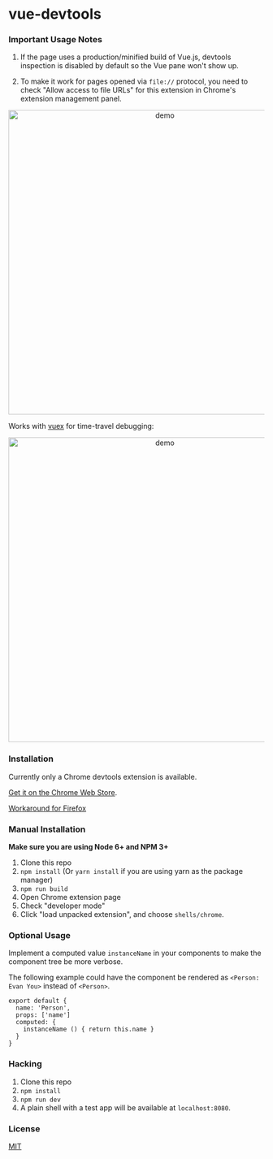 # vue-devtools

### Important Usage Notes

1. If the page uses a production/minified build of Vue.js, devtools inspection is disabled by default so the Vue pane won't show up.

2. To make it work for pages opened via `file://` protocol, you need to check "Allow access to file URLs" for this extension in Chrome's extension management panel.

<p align="center"><img width="600px" src="https://raw.githubusercontent.com/vuejs/vue-devtools/master/media/screenshot.png" alt="demo"></p>

Works with [vuex](https://github.com/vuejs/vuex) for time-travel debugging:

<p align="center"><img width="600px" src="https://raw.githubusercontent.com/vuejs/vue-devtools/master/media/demo.gif" alt="demo"></p>

### Installation

Currently only a Chrome devtools extension is available.

[Get it on the Chrome Web Store](https://chrome.google.com/webstore/detail/vuejs-devtools/nhdogjmejiglipccpnnnanhbledajbpd).  

[Workaround for Firefox](https://github.com/vuejs/vue-devtools/blob/master/docs/workaround-for-firefox.md)  

### Manual Installation

**Make sure you are using Node 6+ and NPM 3+**

1. Clone this repo
2. `npm install` (Or `yarn install` if you are using yarn as the package manager)
3. `npm run build`
4. Open Chrome extension page
5. Check "developer mode"
6. Click "load unpacked extension", and choose `shells/chrome`.

### Optional Usage

Implement a computed value `instanceName` in your components to make the component tree be more verbose.

The following example could have the component be rendered as
`<Person: Evan You>` instead of `<Person>`.

```
export default {
  name: 'Person',
  props: ['name']
  computed: {
    instanceName () { return this.name }
  }
}
```

### Hacking

1. Clone this repo
2. `npm install`
3. `npm run dev`
4. A plain shell with a test app will be available at `localhost:8080`.

### License

[MIT](http://opensource.org/licenses/MIT)
